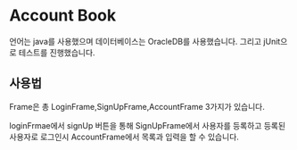 # Account Book

 언어는 java를 사용했으며 데이터베이스는 OracleDB를 사용했습니다.
그리고 jUnit으로 테스트를 진행했습니다.


## 사용법
Frame은 총 LoginFrame,SignUpFrame,AccountFrame 3가지가 있습니다.

loginFrmae에서 signUp 버튼을 통해 SignUpFrame에서 사용자를 등록하고
등록된 사용자로 로그인시 AccountFrame에서 목록과 입력을 할 수 있습니다.
